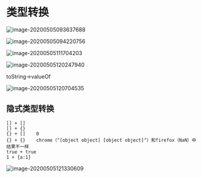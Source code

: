 # 类型转换
![image-20200505093637688](http://image.lanbling.com/md/image-20200505093637688.png)

![image-20200505094220756](http://image.lanbling.com/md/image-20200505094220756.png)

![image-20200505111704203](http://image.lanbling.com/md/image-20200505111704203.png)

![image-20200505120247940](http://image.lanbling.com/md/image-20200505120704535.png)

toString->valueOf

![image-20200505120704535](http://image.lanbling.com/md/image-20200505121330609.png)

## 隐式类型转换

```
[] + []
[] + {}
{} + []    0
{} + {}    chrome（"[object object] [object object]"）和firefox（NaN）中结果不一样
true + true
1 + {a:1}
```



![image-20200505121330609](http://image.lanbling.com/md/image-20200505120247940.png)

